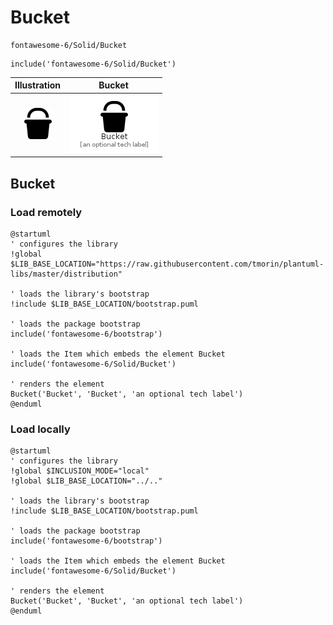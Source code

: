 # Bucket


```text
fontawesome-6/Solid/Bucket
```

```text
include('fontawesome-6/Solid/Bucket')
```



| Illustration | Bucket |
| :---: | :---: |
| ![illustration for Illustration](../../fontawesome-6/Solid/Bucket.png) | ![illustration for Bucket](../../fontawesome-6/Solid/Bucket.Local.png) |




## Bucket

### Load remotely
```plantuml
@startuml
' configures the library
!global $LIB_BASE_LOCATION="https://raw.githubusercontent.com/tmorin/plantuml-libs/master/distribution"

' loads the library's bootstrap
!include $LIB_BASE_LOCATION/bootstrap.puml

' loads the package bootstrap
include('fontawesome-6/bootstrap')

' loads the Item which embeds the element Bucket
include('fontawesome-6/Solid/Bucket')

' renders the element
Bucket('Bucket', 'Bucket', 'an optional tech label')
@enduml
```

### Load locally
```plantuml
@startuml
' configures the library
!global $INCLUSION_MODE="local"
!global $LIB_BASE_LOCATION="../.."

' loads the library's bootstrap
!include $LIB_BASE_LOCATION/bootstrap.puml

' loads the package bootstrap
include('fontawesome-6/bootstrap')

' loads the Item which embeds the element Bucket
include('fontawesome-6/Solid/Bucket')

' renders the element
Bucket('Bucket', 'Bucket', 'an optional tech label')
@enduml
```

